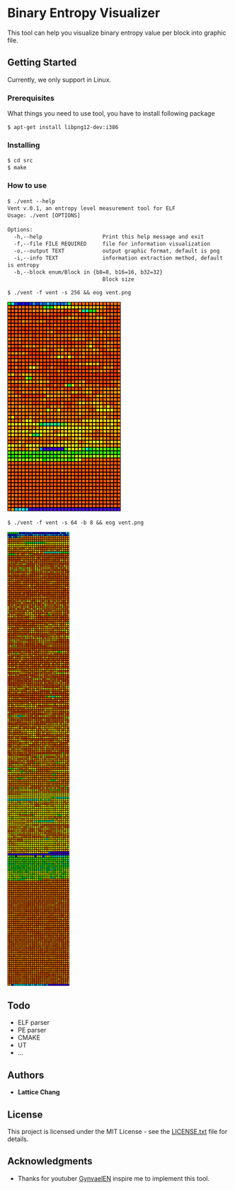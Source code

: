 # Binary Entropy Visualizer

This tool can help you visualize binary entropy value per block into graphic file. 

## Getting Started

Currently, we only support in Linux.

### Prerequisites

What things you need to use tool, you have to install following package

```
$ apt-get install libpng12-dev:i386
```

### Installing

```
$ cd src
$ make
```

### How to use

```
$ ./vent --help
Vent v.0.1, an entropy level measurement tool for ELF
Usage: ./vent [OPTIONS]

Options:
  -h,--help                   Print this help message and exit
  -f,--file FILE REQUIRED     file for information visualization
  -o,--output TEXT            output graphic format, default is png
  -i,--info TEXT              information extraction method, default is entropy
  -b,--block enum/Block in {b8=8, b16=16, b32=32}
                              Block size
```

```
$ ./vent -f vent -s 256 && eog vent.png
```
![](vent256block.png)

```
$ ./vent -f vent -s 64 -b 8 && eog vent.png
```
![](vent64_8.png)

## Todo
- ELF parser
- PE parser
- CMAKE
- UT
- ...

## Authors

* **Lattice Chang** 

## License

This project is licensed under the MIT License - see the [LICENSE.txt](LICENSE.txt) file for details.

## Acknowledgments

* Thanks for youtuber [GynvaelEN](https://www.youtube.com/watch?v=qDYwcIf0LZw) inspire me to implement this tool.
